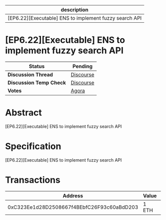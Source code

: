 | description                                            |
| ------------------------------------------------------ |
| [EP6.22][Executable] ENS to implement fuzzy search API |

# [EP6.22][Executable] ENS to implement fuzzy search API

  
  | **Status**            | Pending                                                                                                                                      |
  | --------------------- | ------------------------------------------------------------------------------------------------------------------------------------------- |
  | **Discussion Thread** |  [Discourse](0xC323Ee1d28D2508667f4BEbfC26F93c60aBdD203)                                                                                              |
  | **Discussion Temp Check** |  [Discourse](0xC323Ee1d28D2508667f4BEbfC26F93c60aBdD203)                                                                                              |
  | **Votes**             | [Agora](https://agora.ensdao.org/proposals/165155316362257043343469133768514098051537908390272856378036276932368856205)                                                                                                                                     |
  

# Abstract 
 [EP6.22][Executable] ENS to implement fuzzy search API


# Specification 
 [EP6.22][Executable] ENS to implement fuzzy search API


# Transactions 
 | Address                                    | Value | Function | Argument | Value |
| ------------------------------------------ | ----- | -------- | -------- | ----- |
| 0xC323Ee1d28D2508667f4BEbfC26F93c60aBdD203 | 1 ETH |          |          |       |